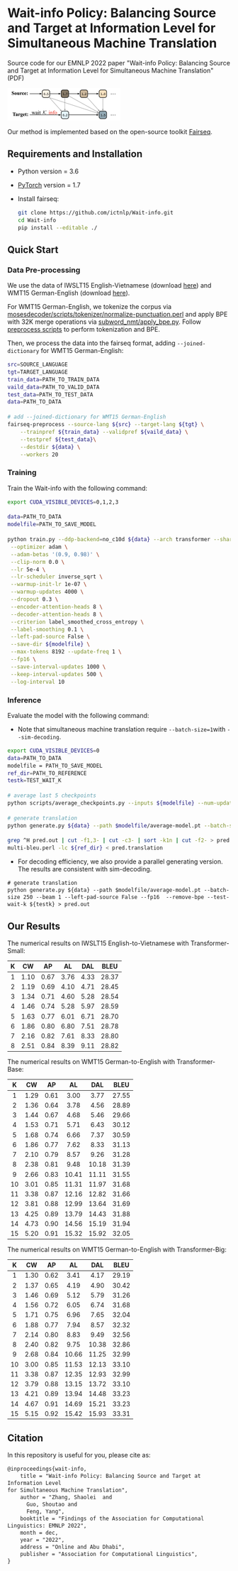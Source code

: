 # Wait-info Policy: Balancing Source and Target at Information Level for Simultaneous Machine Translation

Source code for our EMNLP 2022 paper "Wait-info Policy: Balancing Source and Target at Information Level for Simultaneous Machine Translation" (PDF)

<img src="./Wait-info.png" alt="Wait-info" style="zoom: 25%;" />

Our method is implemented based on the open-source toolkit [Fairseq](https://github.com/pytorch/fairseq).

## Requirements and Installation

- Python version = 3.6

- [PyTorch](http://pytorch.org/) version = 1.7

- Install fairseq:

  ```bash
  git clone https://github.com/ictnlp/Wait-info.git
  cd Wait-info
  pip install --editable ./
  ```


## Quick Start

### Data Pre-processing

We use the data of IWSLT15 English-Vietnamese (download [here](https://nlp.stanford.edu/projects/nmt/)) and WMT15 German-English (download [here](https://www.statmt.org/wmt15/)).

For WMT15 German-English, we tokenize the corpus via [mosesdecoder/scripts/tokenizer/normalize-punctuation.perl](https://github.com/moses-smt/mosesdecoder) and apply BPE with 32K merge operations via [subword_nmt/apply_bpe.py](https://github.com/rsennrich/subword-nmt). Follow [preprocess scripts](https://github.com/Vily1998/wmt16-scripts) to perform tokenization and BPE.

Then, we process the data into the fairseq format, adding `--joined-dictionary` for WMT15 German-English:

```bash
src=SOURCE_LANGUAGE
tgt=TARGET_LANGUAGE
train_data=PATH_TO_TRAIN_DATA
vaild_data=PATH_TO_VALID_DATA
test_data=PATH_TO_TEST_DATA
data=PATH_TO_DATA

# add --joined-dictionary for WMT15 German-English
fairseq-preprocess --source-lang ${src} --target-lang ${tgt} \
    --trainpref ${train_data} --validpref ${vaild_data} \
    --testpref ${test_data}\
    --destdir ${data} \
    --workers 20
```

### Training

Train the Wait-info with the following command:

```bash
export CUDA_VISIBLE_DEVICES=0,1,2,3

data=PATH_TO_DATA
modelfile=PATH_TO_SAVE_MODEL

python train.py --ddp-backend=no_c10d ${data} --arch transformer --share-all-embeddings \
 --optimizer adam \
 --adam-betas '(0.9, 0.98)' \
 --clip-norm 0.0 \
 --lr 5e-4 \
 --lr-scheduler inverse_sqrt \
 --warmup-init-lr 1e-07 \
 --warmup-updates 4000 \
 --dropout 0.3 \
 --encoder-attention-heads 8 \
 --decoder-attention-heads 8 \
 --criterion label_smoothed_cross_entropy \
 --label-smoothing 0.1 \
 --left-pad-source False \
 --save-dir ${modelfile} \
 --max-tokens 8192 --update-freq 1 \
 --fp16 \
 --save-interval-updates 1000 \
 --keep-interval-updates 500 \
 --log-interval 10
```

### Inference

Evaluate the model with the following command:

- Note that simultaneous machine translation require `--batch-size=1`with `--sim-decoding`.

```bash
export CUDA_VISIBLE_DEVICES=0
data=PATH_TO_DATA
modelfile = PATH_TO_SAVE_MODEL
ref_dir=PATH_TO_REFERENCE
testk=TEST_WAIT_K

# average last 5 checkpoints
python scripts/average_checkpoints.py --inputs ${modelfile} --num-update-checkpoints 5 --output ${modelfile}/average-model.pt 

# generate translation
python generate.py ${data} --path $modelfile/average-model.pt --batch-size 1 --beam 1 --left-pad-source False --fp16  --remove-bpe --test-wait-k ${testk} --sim-decoding > pred.out

grep ^H pred.out | cut -f1,3- | cut -c3- | sort -k1n | cut -f2- > pred.translation
multi-bleu.perl -lc ${ref_dir} < pred.translation
```

- For decoding efficiency, we also provide a parallel generating version. The results are consistent with sim-decoding.

```shell
# generate translation
python generate.py ${data} --path $modelfile/average-model.pt --batch-size 250 --beam 1 --left-pad-source False --fp16  --remove-bpe --test-wait-k ${testk} > pred.out
```

## Our Results

The numerical results on IWSLT15 English-to-Vietnamese with Transformer-Small:

|  K   |  CW  |  AP  |  AL  | DAL  | BLEU  |
| :--: | :--: | :--: | :--: | :--: | ----- |
|  1   | 1.10 | 0.67 | 3.76 | 4.33 | 28.37 |
|  2   | 1.19 | 0.69 | 4.10 | 4.71 | 28.45 |
|  3   | 1.34 | 0.71 | 4.60 | 5.28 | 28.54 |
|  4   | 1.46 | 0.74 | 5.28 | 5.97 | 28.59 |
|  5   | 1.63 | 0.77 | 6.01 | 6.71 | 28.70 |
|  6   | 1.86 | 0.80 | 6.80 | 7.51 | 28.78 |
|  7   | 2.16 | 0.82 | 7.61 | 8.33 | 28.80 |
|  8   | 2.51 | 0.84 | 8.39 | 9.11 | 28.82 |

The numerical results on WMT15 German-to-English with Transformer-Base:

|  K   |  CW  |  AP  |  AL   |  DAL  | BLEU  |
| :--: | :--: | :--: | :---: | :---: | ----- |
|  1   | 1.29 | 0.61 | 3.00  | 3.77  | 27.55 |
|  2   | 1.36 | 0.64 | 3.78  | 4.56  | 28.89 |
|  3   | 1.44 | 0.67 | 4.68  | 5.46  | 29.66 |
|  4   | 1.53 | 0.71 | 5.71  | 6.43  | 30.12 |
|  5   | 1.68 | 0.74 | 6.66  | 7.37  | 30.59 |
|  6   | 1.86 | 0.77 | 7.62  | 8.33  | 31.13 |
|  7   | 2.10 | 0.79 | 8.57  | 9.26  | 31.28 |
|  8   | 2.38 | 0.81 | 9.48  | 10.18 | 31.39 |
|  9   | 2.66 | 0.83 | 10.41 | 11.11 | 31.55 |
|  10  | 3.01 | 0.85 | 11.31 | 11.97 | 31.68 |
|  11  | 3.38 | 0.87 | 12.16 | 12.82 | 31.66 |
|  12  | 3.81 | 0.88 | 12.99 | 13.64 | 31.69 |
|  13  | 4.25 | 0.89 | 13.79 | 14.43 | 31.88 |
|  14  | 4.73 | 0.90 | 14.56 | 15.19 | 31.94 |
|  15  | 5.20 | 0.91 | 15.32 | 15.92 | 32.05 |

The numerical results on WMT15 German-to-English with Transformer-Big:

|  K   |  CW  |  AP  |  AL   |  DAL  | BLEU  |
| :--: | :--: | :--: | :---: | :---: | ----- |
|  1   | 1.30 | 0.62 | 3.41  | 4.17  | 29.19 |
|  2   | 1.37 | 0.65 | 4.19  | 4.90  | 30.42 |
|  3   | 1.46 | 0.69 | 5.12  | 5.79  | 31.26 |
|  4   | 1.56 | 0.72 | 6.05  | 6.74  | 31.68 |
|  5   | 1.71 | 0.75 | 6.96  | 7.65  | 32.04 |
|  6   | 1.88 | 0.77 | 7.94  | 8.57  | 32.32 |
|  7   | 2.14 | 0.80 | 8.83  | 9.49  | 32.56 |
|  8   | 2.40 | 0.82 | 9.75  | 10.38 | 32.86 |
|  9   | 2.68 | 0.84 | 10.66 | 11.25 | 32.99 |
|  10  | 3.00 | 0.85 | 11.53 | 12.13 | 33.10 |
|  11  | 3.38 | 0.87 | 12.35 | 12.93 | 32.99 |
|  12  | 3.79 | 0.88 | 13.15 | 13.72 | 33.10 |
|  13  | 4.21 | 0.89 | 13.94 | 14.48 | 33.23 |
|  14  | 4.67 | 0.91 | 14.69 | 15.21 | 33.23 |
|  15  | 5.15 | 0.92 | 15.42 | 15.93 | 33.31 |

## Citation

In this repository is useful for you, please cite as:

```
@inproceedings{wait-info,
    title = "Wait-info Policy: Balancing Source and Target at Information Level
for Simultaneous Machine Translation",
    author = "Zhang, Shaolei  and
      Guo, Shoutao and
      Feng, Yang",
    booktitle = "Findings of the Association for Computational Linguistics: EMNLP 2022",
    month = dec,
    year = "2022",
    address = "Online and Abu Dhabi",
    publisher = "Association for Computational Linguistics",
}
```
